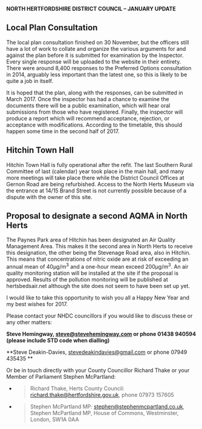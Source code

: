 **NORTH HERTFORDSHIRE DISTRICT COUNCIL – JANUARY UPDATE**

## **Local Plan Consultation**

The local plan consultation finished on 30 November, but the officers
still have a lot of work to collate and organize the various arguments
for and against the plan before it is submitted for examination by the
Inspector. Every single response will be uploaded to the website in
their entirety. There were around 8,400 responses to the Preferred
Options consultation in 2014, arguably less important than the latest
one, so this is likely to be quite a job in itself.

It is hoped that the plan, along with the responses, can be submitted in
March 2017. Once the inspector has had a chance to examine the documents
there will be a public examination, which will hear oral submissions
from those who have registered. Finally, the inspector will produce a
report which will recommend acceptance, rejection, or acceptance with
modifications. According to the timetable, this should happen some time
in the second half of 2017.

## **Hitchin Town Hall**

Hitchin Town Hall is fully operational after the refit. The last
Southern Rural Committee of last (calendar) year took place in the main
hall, and many more meetings will take place there while the District
Council Offices at Gernon Road are being refurbished. Access to the
North Herts Museum via the entrance at 14/15 Brand Street is not
currently possible because of a dispute with the owner of this site.

## **Proposal to designate a second AQMA in North Herts**

The Paynes Park area of Hitchin has been designated an Air Quality
Management Area. This makes it the second area in North Herts to receive
this designation, the other being the Stevenage Road area, also in
Hitchin. This means that concentrations of nitric oxide are at risk of
exceeding an annual mean of 40µg/m<sup>3</sup> and a one-hour mean
exceed 200µg/m<sup>3</sup>. An air quality monitoring station will be
installed at the site if the proposal is approved. Results of the
pollution monitoring will be published at hertsbedsair.net although the
site does not seem to have been set up yet.

I would like to take this opportunity to wish you all a Happy New Year
and my best wishes for 2017.

Please contact your NHDC councillors if you would like to discuss these
or any other matters:

**Steve Hemingway, steve@stevehemingway.com or phone 01438 940594
(please include STD code when dialling)**

**Steve Deakin-Davies, stevedeakindavies@gmail.com or phone 07949 435435
**

Or be in touch directly with your County Councillor Richard Thake or
your Member of Parliament Stephen McPartland:

  - > Richard Thake, Herts County Council:
    > richard.thake@hertfordshire.gov.uk, phone 07973 157605

  - > Stephen McPartland MP: stephen@stephenmcpartland.co.uk, Stephen
    > McPartland MP, House of Commons, Westminster, London, SW1A 0AA

